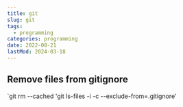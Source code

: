 ```yaml
---
title: git
slug: git
tags:
  - programming
categories: programming
date: 2022-08-21
lastMod: 2024-03-18
---
```


## Remove files from gitignore


`git rm --cached 'git ls-files -i -c --exclude-from=.gitignore'

